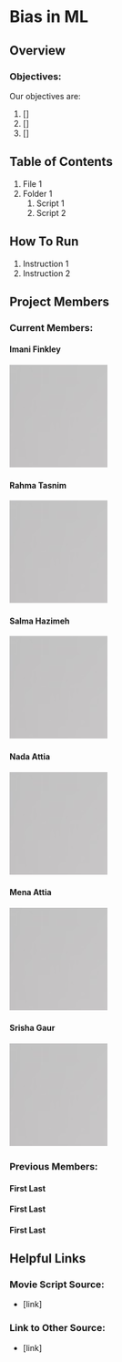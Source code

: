 # Bias in ML


## Overview

### Objectives:
Our objectives are:
1. []
2. []
3. []


## Table of Contents

1. File 1
2. Folder 1
   1. Script 1
   2. Script 2


## How To Run

1. Instruction 1
2. Instruction 2


## Project Members


### Current Members:

#### Imani Finkley
![Headshot of Imani Finkley](/headshots/sample_headshot.png)

#### Rahma Tasnim
![Headshot of Rahma Tasnim](/headshots/sample_headshot.png)

#### Salma Hazimeh
![Headshot of Salma Hazimeh](/headshots/sample_headshot.png)

#### Nada Attia
![Headshot of Nada Attia](/headshots/sample_headshot.png)

#### Mena Attia
![Headshot of Mena Attia](/headshots/sample_headshot.png)

#### Srisha Gaur
![Headshot of Srisha Gaur](/headshots/sample_headshot.png)

### Previous Members:
#### First Last
#### First Last
#### First Last


## Helpful Links

### Movie Script Source:
- [link]
### Link to Other Source:
- [link]